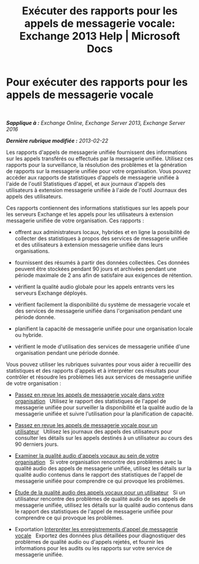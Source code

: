 ﻿---
title: 'Exécuter des rapports pour les appels de messagerie vocale: Exchange 2013 Help | Microsoft Docs'
TOCTitle: Pour exécuter des rapports pour les appels de messagerie vocale
ms:assetid: 3a292d85-ce0f-4c15-b8f2-d1fc92965437
ms:mtpsurl: https://technet.microsoft.com/fr-fr/library/JJ659062(v=EXCHG.150)
ms:contentKeyID: 50555382
ms.date: 05/23/2018
mtps_version: v=EXCHG.150
ms.translationtype: MT
---

# Pour exécuter des rapports pour les appels de messagerie vocale

 

_**Sapplique à :** Exchange Online, Exchange Server 2013, Exchange Server 2016_

_**Dernière rubrique modifiée :** 2013-02-22_

Les rapports d'appels de messagerie unifiée fournissent des informations sur les appels transférés ou effectués par la messagerie unifiée. Utilisez ces rapports pour la surveillance, la résolution des problèmes et la génération de rapports sur la messagerie unifiée pour votre organisation. Vous pouvez accéder aux rapports de statistiques d'appels de messagerie unifiée à l'aide de l'outil Statistiques d'appel, et aux journaux d'appels des utilisateurs à extension messagerie unifiée à l'aide de l'outil Journaux des appels des utilisateurs.

Ces rapports contiennent des informations statistiques sur les appels pour les serveurs Exchange et les appels pour les utilisateurs à extension messagerie unifiée de votre organisation. Ces rapports :

  - offrent aux administrateurs locaux, hybrides et en ligne la possibilité de collecter des statistiques à propos des services de messagerie unifiée et des utilisateurs à extension messagerie unifiée dans leurs organisations.

  - fournissent des résumés à partir des données collectées. Ces données peuvent être stockées pendant 90 jours et archivées pendant une période maximale de 2 ans afin de satisfaire aux exigences de rétention.

  - vérifient la qualité audio globale pour les appels entrants vers les serveurs Exchange déployés.

  - vérifient facilement la disponibilité du système de messagerie vocale et des services de messagerie unifiée dans l'organisation pendant une période donnée.

  - planifient la capacité de messagerie unifiée pour une organisation locale ou hybride.

  - vérifient le mode d'utilisation des services de messagerie unifiée d'une organisation pendant une période donnée.

Vous pouvez utiliser les rubriques suivantes pour vous aider à recueillir des statistiques et des rapports d'appels et à interpréter ces résultats pour contrôler et résoudre les problèmes liés aux services de messagerie unifiée de votre organisation :

  - [Passez en revue les appels de messagerie vocale dans votre organisation](review-the-voice-mail-calls-in-your-organization-exchange-2013-help.md)   Utilisez le rapport des statistiques de l'appel de messagerie unifiée pour surveiller la disponibilité et la qualité audio de la messagerie unifiée et suivre l'utilisation pour la planification de capacité.

  - [Passez en revue les appels de messagerie vocale pour un utilisateur](review-the-voice-mail-calls-for-a-user-exchange-2013-help.md)   Utilisez les journaux des appels des utilisateurs pour consulter les détails sur les appels destinés à un utilisateur au cours des 90 derniers jours.

  - [Examiner la qualité audio d'appels vocaux au sein de votre organisation](investigate-the-audio-quality-of-voice-calls-in-your-organization-exchange-2013-help.md)   Si votre organisation rencontre des problèmes avec la qualité audio des appels de messagerie unifiée, utilisez les détails sur la qualité audio contenus dans le rapport des statistiques de l'appel de messagerie unifiée pour comprendre ce qui provoque les problèmes.

  - [Étude de la qualité audio des appels vocaux pour un utilisateur](investigate-the-audio-quality-of-voice-calls-for-a-user-exchange-2013-help.md)   Si un utilisateur rencontre des problèmes de qualité audio de ses appels de messagerie unifiée, utilisez les détails sur la qualité audio contenus dans le rapport des statistiques de l'appel de messagerie unifiée pour comprendre ce qui provoque les problèmes.

  - Exportation [Interpréter les enregistrements d'appel de messagerie vocale](interpret-voice-mail-call-records-exchange-2013-help.md)   Exportez des données plus détaillées pour diagnostiquer des problèmes de qualité audio ou d'appels rejetés, et fournir les informations pour les audits ou les rapports sur votre service de messagerie unifiée.

